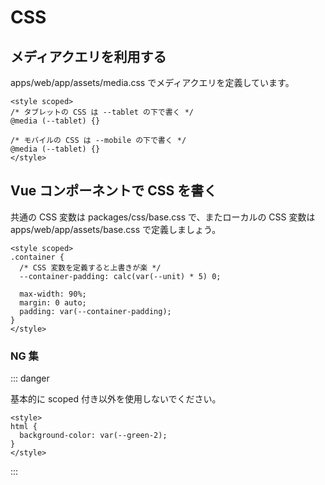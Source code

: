 # CSS

## メディアクエリを利用する

apps/web/app/assets/media.css でメディアクエリを定義しています。

```vue
<style scoped>
/* タブレットの CSS は --tablet の下で書く */
@media (--tablet) {}

/* モバイルの CSS は --mobile の下で書く */
@media (--tablet) {}
</style>
```

## Vue コンポーネントで CSS を書く

共通の CSS 変数は packages/css/base.css で、またローカルの CSS 変数は apps/web/app/assets/base.css で定義しましょう。

```vue
<style scoped>
.container {
  /* CSS 変数を定義すると上書きが楽 */
  --container-padding: calc(var(--unit) * 5) 0;

  max-width: 90%;
  margin: 0 auto;
  padding: var(--container-padding);
}
</style>
```

### NG 集

::: danger

基本的に scoped 付き以外を使用しないでください。

```vue
<style>
html {
  background-color: var(--green-2);
}
</style>
```

:::
